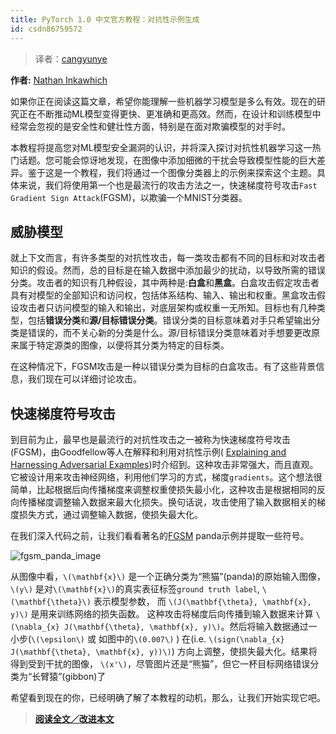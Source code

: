 ```yaml
---
title: PyTorch 1.0 中文官方教程：对抗性示例生成
id: csdn86759572
---
```


> 译者：[cangyunye](https://github.com/cangyunye)

**作者:** [Nathan Inkawhich](https://github.com/inkawhich)

如果你正在阅读这篇文章，希望你能理解一些机器学习模型是多么有效。现在的研究正在不断推动ML模型变得更快、更准确和更高效。然而，在设计和训练模型中经常会忽视的是安全性和健壮性方面，特别是在面对欺骗模型的对手时。

本教程将提高您对ML模型安全漏洞的认识，并将深入探讨对抗性机器学习这一热门话题。您可能会惊讶地发现，在图像中添加细微的干扰会导致模型性能的巨大差异。鉴于这是一个教程，我们将通过一个图像分类器上的示例来探索这个主题。具体来说，我们将使用第一个也是最流行的攻击方法之一，快速梯度符号攻击`Fast Gradient Sign Attack`(FGSM)，以欺骗一个MNIST分类器。

## 威胁模型

就上下文而言，有许多类型的对抗性攻击，每一类攻击都有不同的目标和对攻击者知识的假设。然而，总的目标是在输入数据中添加最少的扰动，以导致所需的错误分类。攻击者的知识有几种假设，其中两种是:**白盒**和**黑盒**。白盒攻击假定攻击者具有对模型的全部知识和访问权，包括体系结构、输入、输出和权重。黑盒攻击假设攻击者只访问模型的输入和输出，对底层架构或权重一无所知。目标也有几种类型，包括**错误分类**和**源/目标错误分类**。错误分类的目标意味着对手只希望输出分类是错误的，而不关心新的分类是什么。源/目标错误分类意味着对手想要更改原来属于特定源类的图像，以便将其分类为特定的目标类。

在这种情况下，FGSM攻击是一种以错误分类为目标的白盒攻击。有了这些背景信息，我们现在可以详细讨论攻击。

## 快速梯度符号攻击

到目前为止，最早也是最流行的对抗性攻击之一被称为快速梯度符号攻击(FGSM)，由Goodfellow等人在解释和利用对抗性示例( [Explaining and Harnessing Adversarial Examples](https://arxiv.org/abs/1412.6572))时介绍到。这种攻击非常强大，而且直观。它被设计用来攻击神经网络，利用他们学习的方式，梯度`gradients`。这个想法很简单，比起根据后向传播梯度来调整权重使损失最小化，这种攻击是根据相同的反向传播梯度调整输入数据来最大化损失。换句话说，攻击使用了输入数据相关的梯度损失方式，通过调整输入数据，使损失最大化。

在我们深入代码之前，让我们看看著名的[FGSM](https://arxiv.org/abs/1412.6572) panda示例并提取一些符号。

![fgsm_panda_image](../img/3fc40a3f99c76e1b57529528ea22cc02.png)

从图像中看，`\(\mathbf{x}\)` 是一个正确分类为“熊猫”(panda)的原始输入图像， `\(y\)` 是对`\(\mathbf{x}\)`的真实表征标签`ground truth label`, `\(\mathbf{\theta}\)` 表示模型参数， 而 `\(J(\mathbf{\theta}, \mathbf{x}, y)\)` 是用来训练网络的损失函数。 这种攻击将梯度后向传播到输入数据来计算 `\(\nabla_{x} J(\mathbf{\theta}, \mathbf{x}, y)\)`。然后将输入数据通过一小步(`\(\epsilon\)` 或 如图中的`\(0.007\)` ) 在(i.e. `\(sign(\nabla_{x} J(\mathbf{\theta}, \mathbf{x}, y))\)`) 方向上调整，使损失最大化。结果将得到受到干扰的图像， `\(x'\)`，尽管图片还是“熊猫”，但它一杯目标网络错误分类为“长臂猿”(gibbon)了

希望看到现在的你，已经明确了解了本教程的动机，那么，让我们开始实现它吧。

> [**阅读全文／改进本文**](https://github.com/apachecn/pytorch-doc-zh/blob/master/docs/1.0/fgsm_tutorial.md)